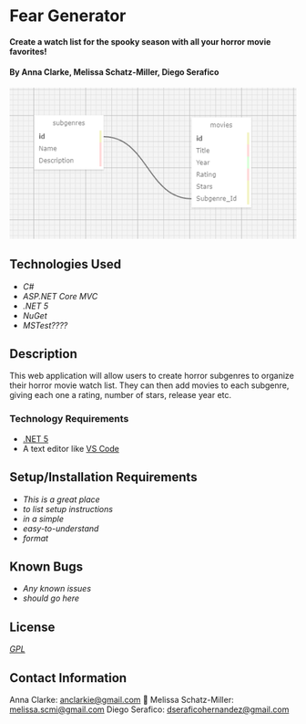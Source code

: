 # Fear Generator

#### Create a watch list for the spooky season with all your horror movie favorites!

#### By Anna Clarke, Melissa Schatz-Miller, Diego Serafico

<p align="center">
  <img src="FearGenerator/wwwroot/img/dataSchema.png">  
</p>

## Technologies Used

* _C#_
* _ASP.NET Core MVC_
* _.NET 5_
* _NuGet_
* _MSTest????_

## Description

This web application will allow users to create horror subgenres to organize their horror movie watch list. They can then add movies to each subgenre, giving each one a rating, number of stars, release year etc.

### Technology Requirements

* [.NET 5](https://dotnet.microsoft.com/download/dotnet/5.0)
* A text editor like [VS Code](https://code.visualstudio.com/)

## Setup/Installation Requirements

* _This is a great place_
* _to list setup instructions_
* _in a simple_
* _easy-to-understand_
* _format_

## Known Bugs

* _Any known issues_
* _should go here_

## License
_[GPL](https://opensource.org/licenses/gpl-license)_

## Contact Information

Anna Clarke: <anclarkie@gmail.com>
🍃 Melissa Schatz-Miller: <melissa.scmi@gmail.com>
Diego Serafico: <dseraficohernandez@gmail.com>
